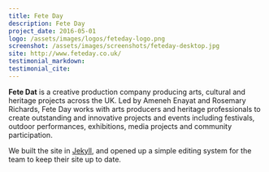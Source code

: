 ```yaml
---
title: Fete Day
description: Fete Day
project_date: 2016-05-01
logo: /assets/images/logos/feteday-logo.png
screenshot: /assets/images/screenshots/feteday-desktop.jpg
site: http://www.feteday.co.uk/
testimonial_markdown: 
testimonial_cite: 
---
```


**Fete Dat** is a creative production company producing arts, cultural and heritage projects across the UK. Led by Ameneh Enayat and Rosemary Richards, Fete Day works with arts producers and heritage professionals to create outstanding and innovative projects and events including festivals, outdoor performances, exhibitions, media projects and community participation.   

We built the site in [Jekyll](https://jekyllrb.com/), and opened up a simple editing system for the team to keep their site up to date.

